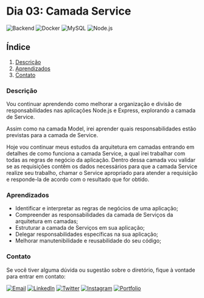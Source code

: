 # Dia 03: Camada Service
![Backend](https://img.shields.io/badge/Backend-333333?style=for-the-badge)
![Docker](https://img.shields.io/badge/Docker-2496ED?style=for-the-badge&logo=docker&logoColor=white)
![MySQL](https://img.shields.io/badge/MySQL-4479A1?style=for-the-badge&logo=mysql&logoColor=white)
![Node.js](https://img.shields.io/badge/Node.js-43853D?style=for-the-badge&logo=node.js&logoColor=white)

## Índice

1. [Descrição](#descrição)
2. [Aprendizados](#aprendizados)
3. [Contato](#contato)

### Descrição

Vou continuar aprendendo como melhorar a organização e divisão de responsabilidades nas aplicações Node.js e Express, explorando a camada de Service.

Assim como na camada Model, irei aprender quais responsabilidades estão previstas para a camada de Service.

Hoje vou continuar meus estudos da arquitetura em camadas entrando em detalhes de como funciona a camada Service, a qual irei trabalhar com todas as regras de negócio da aplicação. Dentro dessa camada vou validar se as requisições contêm os dados necessários para que a camada Service realize seu trabalho, chamar o Service apropriado para atender a requisição e responde-la de acordo com o resultado que for obtido.

### Aprendizados

- Identificar e interpretar as regras de negócios de uma aplicação;
- Compreender as responsabilidades da camada de Serviços da arquitetura em camadas;
- Estruturar a camada de Serviços em sua aplicação;
- Delegar responsabilidades específicas na sua aplicação;
- Melhorar manutenibilidade e reusabilidade do seu código;

### Contato

Se você tiver alguma dúvida ou sugestão sobre o diretório, fique à vontade para entrar em contato:

[![Email](https://img.shields.io/badge/Email-D14836?style=for-the-badge&logo=gmail&logoColor=white)](mailto:righigordev@gmail.com)
[![LinkedIn](https://img.shields.io/badge/LinkedIn-0077B5?style=for-the-badge&logo=linkedin&logoColor=white)](https://www.linkedin.com/in/igor-righi/) [![Twitter](https://img.shields.io/badge/Twitter-1DA1F2?style=for-the-badge&logo=twitter&logoColor=white)](https://twitter.com/righigor) [![Instagram](https://img.shields.io/badge/Instagram-E4405F?style=for-the-badge&logo=instagram&logoColor=white)](https://www.instagram.com/righigor/) [![Portfolio](https://img.shields.io/badge/Portfolio-9cf?style=for-the-badge&logo=appveyor&logoColor=white)](https://righigordev.netlify.app/)